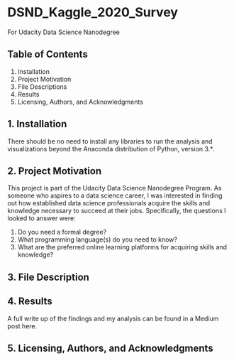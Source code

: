 # DSND_Kaggle_2020_Survey
For Udacity Data Science Nanodegree

## Table of Contents
  1. Installation
  2. Project Motivation
  3. File Descriptions
  4. Results
  5. Licensing, Authors, and Acknowledgments

## 1. Installation
There should be no need to install any libraries to run the analysis and visualizations beyond the Anaconda distribution of Python, version 3.*. 

## 2. Project Motivation
This project is part of the Udacity Data Science Nanodegree Program. As someone who aspires to a data science career, I was interested in finding out how established data science professionals acquire the skills and knowledge necessary to succeed at their jobs. Specifically, the questions I looked to answer were:
  1. Do you need a formal degree?
  2. What programming language(s) do you need to know?
  3. What are the preferred online learning platforms for acquiring skills and knowledge?

## 3. File Description

## 4. Results
A full write up of the findings and my analysis can be found in a Medium post here.

## 5. Licensing, Authors, and Acknowledgments

